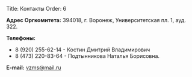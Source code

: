Title: Контакты
Order: 6

**Адрес Оргкомитета:** 394018, г. Воронеж, Университетская пл. 1, ауд. 322.

**Телефоны:**

* 8 (920) 255-62-14 - Костин Дмитрий Владимирович
* 8 (473) 220-83-64 - Подтынникова Наталья Борисовна.

**E-mail:** [vzms@mail.ru](mailto:vzms@mail.ru)

